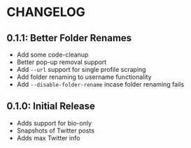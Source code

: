 # CHANGELOG

## 0.1.1: Better Folder Renames

* Add some code-cleanup
* Better pop-up removal support
* Add `--url` support for single profile scraping
* Add folder renaming to username functionality
* Add `--disable-folder-rename` incase folder renaming fails

## 0.1.0: Initial Release

* Adds support for bio-only
* Snapshots of Twitter posts
* Adds max Twitter info
